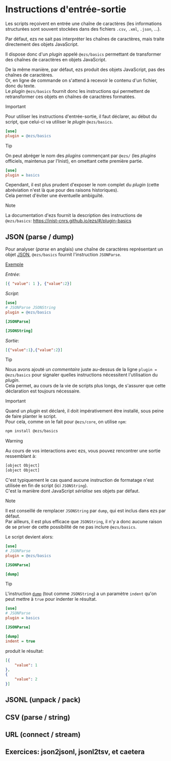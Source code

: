 # Instructions d'entrée-sortie

Les scripts reçoivent en entrée une chaîne de caractères (les informations
structurées sont souvent stockées dans des fichiers `.csv`, `.xml`, `.json`,
...).

Par défaut, ezs ne sait pas interpréter les chaînes de caractères, mais traite
directement des objets JavaScript.

Il dispose donc d'un *plugin* appelé `@ezs/basics` permettant de transformer des
chaînes de caractères en objets JavaScript.

De la même manière, par défaut, ezs produit des objets JavaScript, pas des
chaînes de caractères.  
Or, en ligne de commande on s'attend à recevoir le contenu d'un fichier, donc du
texte.  
Le *plugin* `@ezs/basics` fournit donc les instructions qui permettent de
retransformer ces objets en chaînes de caractères formatées.  

> [!IMPORTANT]  
> Pour utiliser les instructions d'entrée-sortie, il faut déclarer, au début du
> script, que celui-ci va utiliser le *plugin* `@ezs/basics`.  
>
> ```ini
> [use]
> plugin = @ezs/basics
> ```

> [!TIP]  
> On peut abréger le nom des *plugins* commençant par `@ezs/` (les *plugins*
> officiels, maintenus par l'Inist), en omettant cette première partie.  
>
> ```ini
> [use]
> plugin = basics
> ```
>
> Cependant, il est plus prudent d'exposer le nom complet du *plugin* (cette
> abréviation n'est là que pour des raisons historiques).  
> Cela permet d'éviter une éventuelle ambiguïté.  

> [!NOTE]  
> La documentation d'ezs fournit la description des instructions de
> `@ezs/basics`: <https://inist-cnrs.github.io/ezs/#/plugin-basics>

## JSON (parse / dump)

Pour analyser (*parse* en anglais) une chaîne de caractères représentant un
objet [JSON](https://www.json.org/json-fr.html), `@ezs/basics` fournit
l'instruction `JSONParse`.  

[Exemple](http://ezs-playground.daf.intra.inist.fr/?x=eyJpbnB1dCI6Ilt7IFwidmFsdWVcIjogMSB9LCB7XCJ2YWx1ZVwiOjJ9XSIsInNjcmlwdCI6Ilt1c2VdXG4jIEpTT05QYXJzZSBKU09OU3RyaW5nXG5wbHVnaW4gPSBAZXpzL2Jhc2ljc1xuXG5bSlNPTlBhcnNlXVxuXG5bSlNPTlN0cmluZ11cbiJ9)

*Entrée*:

```json
[{ "value": 1 }, {"value":2}]
```

*Script*:

```ini
[use]
# JSONParse JSONString
plugin = @ezs/basics

[JSONParse]

[JSONString]
```

*Sortie*:

```json
[{"value":1},{"value":2}]
```

> [!TIP]  
> Nous avons ajouté un *commentaire* juste au-dessus de la ligne `plugin =
> @ezs/basics` pour signaler quelles instructions nécessitent l'utilisation du
> *plugin*.  
> Cela permet, au cours de la vie de scripts plus longs, de s'assurer que cette
> déclaration est toujours nécessaire.  

> [!IMPORTANT]  
> Quand un *plugin* est déclaré, il doit impérativement être installé, sous
> peine de faire planter le script.  
> Pour cela, comme on le fait pour `@ezs/core`, on utilise `npm`:
>
> ```bash
> npm install @ezs/basics
> ```

> [!WARNING]  
> Au cours de vos interactions avec ezs, vous pouvez rencontrer une
> sortie ressemblant à:
>
> ```txt
> [object Object]
> [object Object]
> ```
>
> C'est typiquement le cas quand aucune instruction de formatage n'est utilisée
> en fin de script (ici `JSONString`).  
> C'est la manière dont JavaScript *sérialise* ses objets par défaut.  

> [!NOTE]  
> Il est conseillé de remplacer `JSONString` par `dump`, qui est inclus dans ezs
> par défaut.  
> Par ailleurs, il est plus efficace que `JSONString`, il n'y a donc aucune
> raison de se priver de cette possibilité de ne pas inclure `@ezs/basics`.  
>
> Le script devient alors:
>
> ```ini
> [use]
> # JSONParse
> plugin = @ezs/basics
>
> [JSONParse]
>
> [dump]
> ```

> [!TIP]  
> L'instruction [`dump`](https://inist-cnrs.github.io/ezs/#/plugin-core?id=dump)
> (tout comme `JSONString`) a un paramètre `indent` qu'on peut mettre à `true`
> pour indenter le résultat.
>
> ```ini
> [use]
> # JSONParse
> plugin = basics
> 
> [JSONParse]
> 
> [dump]
> indent = true
> ```
>
> produit le résultat:
>
> ```json
> [{
>     "value": 1
> },
> {
>     "value": 2
> }]
> ```

## JSONL (unpack / pack)

## CSV (parse / string)

## URL (connect / stream)

## Exercices: json2jsonl, jsonl2tsv, et caetera
